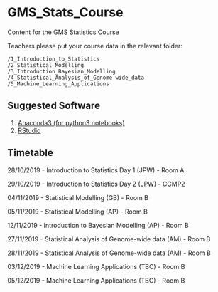 # GMS_Stats_Course
Content for the GMS Statistics Course

Teachers please put your course data in the relevant folder:

```
/1_Introduction_to_Statistics
/2_Statistical_Modelling
/3_Introduction_Bayesian_Modelling
/4_Statistical_Analysis_of_Genome-wide_data
/5_Machine_Learning_Applications
```

Suggested Software
----------------------
1. [Anaconda3 (for python3 notebooks)](https://www.anaconda.com/download/)
2. [RStudio](https://www.rstudio.com/)

Timetable
---------
28/10/2019 - Introduction to Statistics Day 1 (JPW) - Room A

29/10/2019 - Introduction to Statistics Day 2 (JPW) - CCMP2

04/11/2019 - Statistical Modelling (GB) - Room B

05/11/2019 - Statistical Modelling (AP) - Room B

12/11/2019 - Introduction to Bayesian Modelling (AP) - Room B

27/11/2019 - Statistical Analysis of Genome-wide data (AM) - Room B

28/11/2019 - Statistical Analysis of Genome-wide data (AM) - Room B

03/12/2019 - Machine Learning Applications (TBC) - Room B

05/12/2019 - Machine Learning Applications (TBC) - Room B

